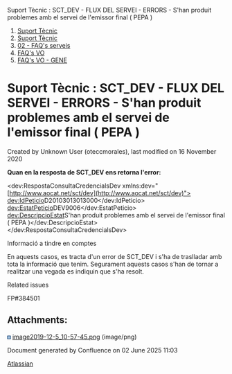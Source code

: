 Suport Tècnic : SCT\_DEV - FLUX DEL SERVEI - ERRORS - S'han produit problemes amb el servei de l'emissor final ( PEPA )  

1.  [Suport Tècnic](index.html)
2.  [Suport Tècnic](13893782.html)
3.  [02 - FAQ's serveis](26313393.html)
4.  [FAQ's VO](28705575.html)
5.  [FAQ's VO - GENE](28705577.html)

Suport Tècnic : SCT\_DEV - FLUX DEL SERVEI - ERRORS - S'han produit problemes amb el servei de l'emissor final ( PEPA )
=======================================================================================================================

Created by Unknown User (oteccmorales), last modified on 16 November 2020

**Quan en la resposta de SCT\_DEV ens retorna l'error:**

<dev:RespostaConsultaCredencialsDev xmlns:dev="[http://www.aocat.net/sct/dev](http://www.aocat.net/sct/dev)">  
<dev:IdPeticio>D20103013013000</dev:IdPeticio>  
<dev:EstatPeticio>DEV9006</dev:EstatPeticio>  
<dev:DescripcioEstat>S'han produit problemes amb el servei de l'emissor final ( PEPA )</dev:DescripcioEstat>  
</dev:RespostaConsultaCredencialsDev>

  

Informació a tindre en comptes

En aquests casos, es tracta d'un error de SCT\_DEV i s'ha de traslladar amb tota la informació que tenim. Segurament aquests casos s'han de tornar a realitzar una vegada es indiquin que s'ha resolt.

  

  

Related issues

FP#384501 

Attachments:
------------

![](images/icons/bullet_blue.gif) [image2019-12-5\_10-57-45.png](attachments/41519846/41519847.png) (image/png)  

Document generated by Confluence on 02 June 2025 11:03

[Atlassian](http://www.atlassian.com/)
